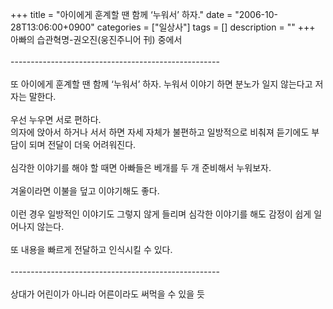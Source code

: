 +++
title = "아이에게 훈계할 땐 함께 ‘누워서’ 하자."
date = "2006-10-28T13:06:00+0900"
categories = ["일상사"]
tags = []
description = ""
+++
<span class="copyright_entry" style="display:block;" title="아이에게 훈계할 땐 함께 ‘누워서’ 하자. @@**@@http://shed.egloos.com/1440679"></span>아빠의 습관혁명-권오진(웅진주니어 刊) 중에서
<br>
<br>----------------------------------------------------
<br>
<br>또 아이에게 훈계할 땐 함께 ‘누워서’ 하자. 누워서 이야기 하면 분노가 일지 않는다고 저자는 말한다. 
<br>
<br>우선 누우면 서로 편하다. 
<br>의자에 앉아서 하거나 서서 하면 자세 자체가 불편하고 일방적으로 비춰져 듣기에도 부담이 되며 전달이 더욱 어려워진다. 
<br>
<br>심각한 이야기를 해야 할 때면 아빠들은 베개를 두 개 준비해서 누워보자. 
<br>
<br>겨울이라면 이불을 덮고 이야기해도 좋다. 
<br>
<br>이런 경우 일방적인 이야기도 그렇지 않게 들리며 심각한 이야기를 해도 감정이 쉽게 일어나지 않는다. 
<br>
<br>또 내용을 빠르게 전달하고 인식시킬 수 있다.
<br>
<br>----------------------------------------------------
<br>
<br>상대가 어린이가 아니라 어른이라도 써먹을 수 있을 듯
<br> 
<!--
       <rdf:RDF xmlns:rdf="http://www.w3.org/1999/02/22-rdf-syntax-ns#"
		    xmlns:dc="http://purl.org/dc/elements/1.1/"
		    xmlns:trackback="http://madskills.com/public/xml/rss/module/trackback/">
       <rdf:Description
	        rdf:about="http://shed.egloos.com/1440679"
	        dc:identifier="http://shed.egloos.com/1440679"
	        dc:title="아이에게 훈계할 땐 함께 ‘누워서’ 하자. "
	        trackback:ping="http://shed.egloos.com/tb/1440679"/>
       </rdf:RDF>
       -->

<ul></ul>